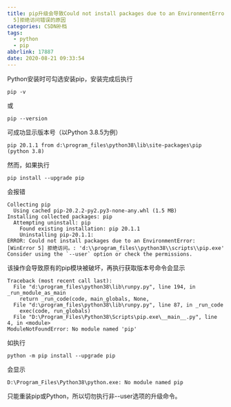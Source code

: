 ```yaml
---
title: pip升级会导致Could not install packages due to an EnvironmentError：[WinError
  5]拒绝访问错误的原因
categories: CSDN补档
tags:
  - python
  - pip
abbrlink: 17887
date: 2020-08-21 09:33:54
---
```


Python安装时可勾选安装pip，安装完成后执行

```
pip -v
```

或

```
pip --version
```

可成功显示版本号（以Python 3.8.5为例）

```
pip 20.1.1 from d:\program_files\python38\lib\site-packages\pip (python 3.8)
```

然而，如果执行

```
pip install --upgrade pip
```

会报错

```
Collecting pip
  Using cached pip-20.2.2-py2.py3-none-any.whl (1.5 MB)
Installing collected packages: pip
  Attempting uninstall: pip
    Found existing installation: pip 20.1.1
    Uninstalling pip-20.1.1:
ERROR: Could not install packages due to an EnvironmentError: [WinError 5] 拒绝访问。: 'd:\\program_files\\python38\\scripts\\pip.exe'
Consider using the `--user` option or check the permissions.
```

该操作会导致原有的pip模块被破坏，再执行获取版本号命令会显示

```
Traceback (most recent call last):
  File "d:\program_files\python38\lib\runpy.py", line 194, in _run_module_as_main
    return _run_code(code, main_globals, None,
  File "d:\program_files\python38\lib\runpy.py", line 87, in _run_code
    exec(code, run_globals)
  File "D:\Program_Files\Python38\Scripts\pip.exe\__main__.py", line 4, in <module>
ModuleNotFoundError: No module named 'pip'
```

如执行

```
python -m pip install --upgrade pip
```

会显示

```
D:\Program_Files\Python38\python.exe: No module named pip
```

只能重装pip或Python，所以切勿执行非--user选项的升级命令。